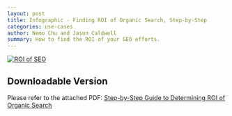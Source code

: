 ```yaml
---
layout: post
title: Infographic - Finding ROI of Organic Search, Step-by-Step
categories: use-cases
author: Nemo Chu and Jason Caldwell
summary: How to find the ROI of your SEO efforts.
---
```

[![ROI of SEO][info-seo-png]][info-seo-png]

## Downloadable Version

Please refer to the attached PDF: [Step-by-Step Guide to Determining ROI of Organic Search][info-seo-pdf]

[info-seo-pdf]: https://s3.amazonaws.com/kissmetrics-support-files/assets/infographics/ROI-of-SEO.pdf
[info-seo-png]: https://s3.amazonaws.com/kissmetrics-support-files/assets/infographics/ROI-of-SEO.png